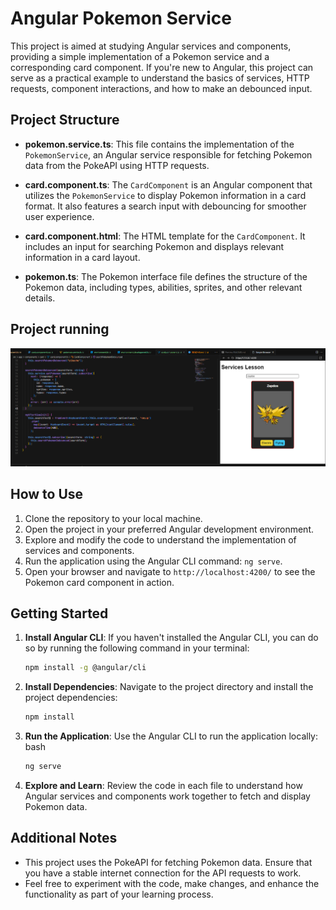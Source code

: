 # Angular Pokemon Service

This project is aimed at studying Angular services and components, providing a simple implementation of a Pokemon service and a corresponding card component. If you're new to Angular, this project can serve as a practical example to understand the basics of services, HTTP requests, component interactions, and how to make an debounced input.

## Project Structure

- **pokemon.service.ts**: This file contains the implementation of the `PokemonService`, an Angular service responsible for fetching Pokemon data from the PokeAPI using HTTP requests.

- **card.component.ts**: The `CardComponent` is an Angular component that utilizes the `PokemonService` to display Pokemon information in a card format. It also features a search input with debouncing for smoother user experience.

- **card.component.html**: The HTML template for the `CardComponent`. It includes an input for searching Pokemon and displays relevant information in a card layout.

- **pokemon.ts**: The Pokemon interface file defines the structure of the Pokemon data, including types, abilities, sprites, and other relevant details.

## Project running

![Zapdos ftw](src/assets/README/zapdos.png)

## How to Use

1. Clone the repository to your local machine.
2. Open the project in your preferred Angular development environment.
3. Explore and modify the code to understand the implementation of services and components.
4. Run the application using the Angular CLI command: `ng serve`.
5. Open your browser and navigate to `http://localhost:4200/` to see the Pokemon card component in action.

## Getting Started

1. **Install Angular CLI**: If you haven't installed the Angular CLI, you can do so by running the following command in your terminal:
   ```bash
   npm install -g @angular/cli
    ```
2. **Install Dependencies**: Navigate to the project directory and install the project dependencies:

    ```bash
    npm install
    ```
3. **Run the Application**: Use the Angular CLI to run the application locally:
bash
    ```bash
    ng serve
    ```
4. **Explore and Learn**: Review the code in each file to understand how Angular services and components work together to fetch and display Pokemon data.

## Additional Notes
- This project uses the PokeAPI for fetching Pokemon data. Ensure that you have a stable internet connection for the API requests to work.
- Feel free to experiment with the code, make changes, and enhance the functionality as part of your learning process.
